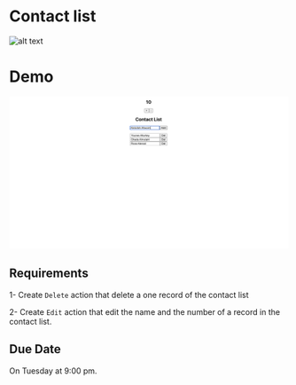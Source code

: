 # Contact list

![alt text](./img.jpeg)

# Demo

![alt text](./demo.png)


## Requirements

1- Create `Delete` action that delete a one record of the contact list

2- Create `Edit` action that edit the name and the number of a record in the contact list.

## Due Date

On Tuesday at 9:00 pm.






